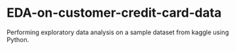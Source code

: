 # EDA-on-customer-credit-card-data
Performing exploratory data analysis on a sample dataset from kaggle using Python.
